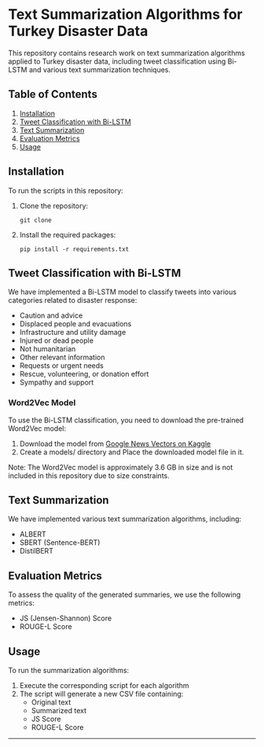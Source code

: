 # Text Summarization Algorithms for Turkey Disaster Data

This repository contains research work on text summarization algorithms applied to Turkey disaster data, including tweet classification using Bi-LSTM and various text summarization techniques.

## Table of Contents
1. [Installation](#installation)
2. [Tweet Classification with Bi-LSTM](#tweet-classification-with-bi-lstm)
3. [Text Summarization](#text-summarization)
4. [Evaluation Metrics](#evaluation-metrics)
5. [Usage](#usage)

## Installation

To run the scripts in this repository:

1. Clone the repository:
   ```
   git clone 
   ```
2. Install the required packages:
   ```
   pip install -r requirements.txt
   ```

## Tweet Classification with Bi-LSTM

We have implemented a Bi-LSTM model to classify tweets into various categories related to disaster response:

- Caution and advice
- Displaced people and evacuations
- Infrastructure and utility damage
- Injured or dead people
- Not humanitarian
- Other relevant information
- Requests or urgent needs
- Rescue, volunteering, or donation effort
- Sympathy and support

### Word2Vec Model

To use the Bi-LSTM classification, you need to download the pre-trained Word2Vec model:

1. Download the model from [Google News Vectors on Kaggle](https://www.kaggle.com/datasets/adarshsng/googlenewsvectors)
2. Create a models/ directory and Place the downloaded model file in it.

Note: The Word2Vec model is approximately 3.6 GB in size and is not included in this repository due to size constraints.

## Text Summarization

We have implemented various text summarization algorithms, including:

- ALBERT
- SBERT (Sentence-BERT)
- DistilBERT

## Evaluation Metrics

To assess the quality of the generated summaries, we use the following metrics:

- JS (Jensen-Shannon) Score
- ROUGE-L Score

## Usage

To run the summarization algorithms:

1. Execute the corresponding script for each algorithm
2. The script will generate a new CSV file containing:
   - Original text
   - Summarized text
   - JS Score
   - ROUGE-L Score


---
